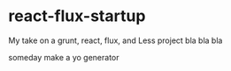 # react-flux-startup
My take on a grunt, react, flux, and Less project
bla bla bla

someday make a yo generator
